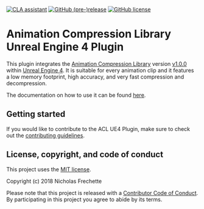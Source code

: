 [![CLA assistant](https://cla-assistant.io/readme/badge/nfrechette/acl-ue4-plugin)](https://cla-assistant.io/nfrechette/acl-ue4-plugin)
[![GitHub (pre-)release](https://img.shields.io/github/release/nfrechette/acl-ue4-plugin/all.svg)](https://github.com/nfrechette/acl-ue4-plugin/releases)
[![GitHub license](https://img.shields.io/badge/license-MIT-blue.svg)](https://raw.githubusercontent.com/nfrechette/acl-ue4-plugin/master/LICENSE)

# Animation Compression Library Unreal Engine 4 Plugin

This plugin integrates the [Animation Compression Library](https://github.com/nfrechette/acl) version [v1.0.0](https://github.com/nfrechette/acl/releases/tag/v1.0.0) within [Unreal Engine 4](https://www.unrealengine.com/en-US/blog). It is suitable for every animation clip and it features a low memory footprint, high accuracy, and very fast compression and decompression.

The documentation on how to use it can be found [here](./Docs/README.md).

## Getting started

If you would like to contribute to the ACL UE4 Plugin, make sure to check out the [contributing guidelines](CONTRIBUTING.md).

## License, copyright, and code of conduct

This project uses the [MIT license](LICENSE).

Copyright (c) 2018 Nicholas Frechette

Please note that this project is released with a [Contributor Code of Conduct](CODE_OF_CONDUCT.md). By participating in this project you agree to abide by its terms.
